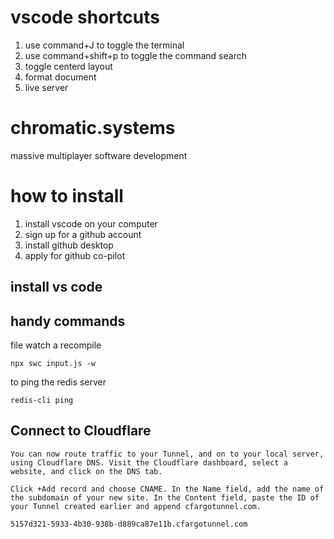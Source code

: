# vscode shortcuts

1. use command+J to toggle the terminal
2. use command+shift+p to toggle the command search
3. toggle centerd layout
4. format document
5. live server

# chromatic.systems

massive multiplayer software development

# how to install

1. install vscode on your computer
2. sign up for a github account
3. install github desktop
4. apply for github co-pilot

## install vs code

## handy commands

file watch a recompile

```
npx swc input.js -w
```

to ping the redis server

```
redis-cli ping
```

## Connect to Cloudflare

```
You can now route traffic to your Tunnel, and on to your local server, using Cloudflare DNS. Visit the Cloudflare dashboard, select a website, and click on the DNS tab.

Click +Add record and choose CNAME. In the Name field, add the name of the subdomain of your new site. In the Content field, paste the ID of your Tunnel created earlier and append cfargotunnel.com.

5157d321-5933-4b30-938b-d889ca87e11b.cfargotunnel.com
```
